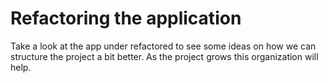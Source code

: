 # Refactoring the application

Take a look at the app under refactored to see some ideas on how
we can structure the project a bit better. As the project grows this organization
will help.

